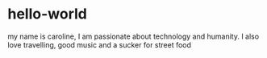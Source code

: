 # hello-world
my name is caroline,
I am passionate about technology and humanity.
I also love travelling, good music and a sucker for street food

